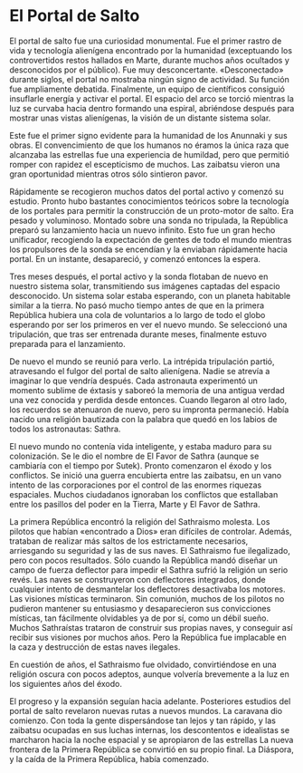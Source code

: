 # El Portal de Salto

El portal de salto fue una curiosidad monumental. Fue el primer rastro de vida y tecnología alienígena encontrado por la humanidad (exceptuando los controvertidos restos hallados en Marte, durante muchos años ocultados y desconocidos por el público). Fue muy desconcertante. «Desconectado» durante siglos, el portal no mostraba ningún signo de actividad. Su función fue ampliamente debatida. Finalmente, un equipo de científicos consiguió insuflarle energía y activar el portal. El espacio del arco se torció mientras la luz se curvaba hacia dentro formando una espiral, abriéndose después para mostrar unas vistas alienígenas, la visión de un distante sistema solar.

Este fue el primer signo evidente para la humanidad de los Anunnaki y sus obras. El convencimiento de que los humanos no éramos la única raza que alcanzaba las estrellas fue una experiencia de humildad, pero que permitió romper con rapidez el escepticismo de muchos. Las zaibatsu vieron una gran oportunidad mientras otros sólo sintieron pavor.

Rápidamente se recogieron muchos datos del portal activo y comenzó su estudio. Pronto hubo bastantes conocimientos teóricos sobre la tecnología de los portales para permitir la construcción de un proto-motor de salto. Era pesado y voluminoso. Montado sobre una sonda no tripulada, la República preparó su lanzamiento hacia un nuevo infinito. Esto fue un gran hecho unificador, recogiendo la expectación de gentes de todo el mundo mientras los propulsores de la sonda se encendían y la enviaban rápidamente hacia portal. En un instante, desapareció, y comenzó entonces la espera.

Tres meses después, el portal activo y la sonda flotaban de nuevo en nuestro sistema solar, transmitiendo sus imágenes captadas del espacio desconocido. Un sistema solar estaba esperando, con un planeta habitable similar a la tierra. No pasó mucho tiempo antes de que en la primera República hubiera una cola de voluntarios a lo largo de todo el globo esperando por ser los primeros en ver el nuevo mundo. Se seleccionó una tripulación, que tras ser entrenada durante meses, finalmente estuvo preparada para el lanzamiento.

De nuevo el mundo se reunió para verlo. La intrépida tripulación partió, atravesando el fulgor del portal de salto alienígena. Nadie se atrevía a imaginar lo que vendría después. Cada astronauta experimentó un momento sublime de éxtasis y saboreó la memoria de una antigua verdad una vez conocida y perdida desde entonces. Cuando llegaron al otro lado, los recuerdos se atenuaron de nuevo, pero su impronta permaneció. Había nacido una religión bautizada con la palabra que quedó en los labios de todos los astronautas: Sathra.

El nuevo mundo no contenía vida inteligente, y estaba maduro para su colonización. Se le dio el nombre de El Favor de Sathra (aunque se cambiaría con el tiempo por Sutek). Pronto comenzaron el éxodo y los conflictos. Se inició una guerra encubierta entre las zaibatsu, en un vano intento de las corporaciones por el control de las enormes riquezas espaciales. Muchos ciudadanos ignoraban los conflictos que estallaban entre los pasillos del poder en la Tierra, Marte y El Favor de Sathra.

La primera República encontró la religión del Sathraismo molesta. Los pilotos que habían «encontrado a Dios» eran difíciles de controlar. Además, trataban de realizar más saltos de los estrictamente necesarios, arriesgando su seguridad y las de sus naves. El Sathraismo fue ilegalizado, pero con pocos resultados. Sólo cuando la República mandó diseñar un campo de fuerza deflector para impedir el Sathra sufrió la religión un serio revés. Las naves se construyeron con deflectores integrados, donde cualquier intento de desmantelar los deflectores desactivaba los motores. Las visiones místicas terminaron. Sin comunión, muchos de los pilotos no pudieron mantener su entusiasmo y desaparecieron sus convicciones místicas, tan fácilmente olvidables ya de por sí, como un débil sueño. Muchos Sathraístas trataron de construir sus propias naves, y conseguir así recibir sus visiones por muchos años. Pero la República fue implacable en la caza y destrucción de estas naves ilegales.

En cuestión de años, el Sathraismo fue olvidado, convirtiéndose en una religión oscura con pocos adeptos, aunque volvería brevemente a la luz en los siguientes años del éxodo.

El progreso y la expansión seguían hacia adelante. Posteriores estudios del portal de salto revelaron nuevas rutas a nuevos mundos. La caravana dio comienzo. Con toda la gente dispersándose tan lejos y tan rápido, y las zaibatsu ocupadas en sus luchas internas, los descontentos e idealistas se marcharon hacia la noche espacial y se apropiaron de las estrellas La nueva frontera de la Primera República se convirtió en su propio final. La Diáspora, y la caída de la Primera República, había comenzado.
